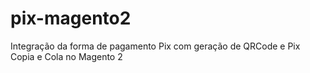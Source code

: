 # pix-magento2
Integração da forma de pagamento Pix com geração de QRCode e Pix Copia e Cola no Magento 2
